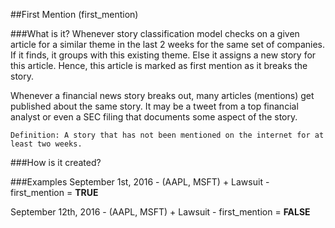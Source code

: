 ##First Mention (first_mention)

###What is it?
Whenever story classification model checks on a given article for a similar theme in the last 2 weeks for the same set of companies. If it finds, it groups with this existing theme.
Else it assigns a new story for this article. Hence, this article is marked as first mention as it breaks the story.

Whenever a financial news story breaks out, many articles (mentions) get published about the same story.
It may be a tweet from a top financial analyst or even a SEC filing that documents some aspect of the story.

`Definition: A story that has not been mentioned on the internet for at least two weeks.`

###How is it created?

###Examples
September 1st, 2016 - (AAPL, MSFT) + Lawsuit - first_mention = **TRUE**

September 12th, 2016 - (AAPL, MSFT) + Lawsuit - first_mention = **FALSE**